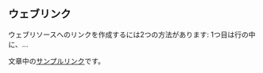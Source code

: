 ウェブリンク
------------

ウェブリソースへのリンクを作成するには2つの方法があります:
1つ目は行の中に、...

文章中の[サンプルリンク](http://example.com/)です。
